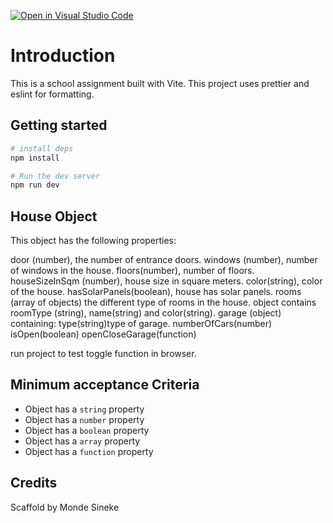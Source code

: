 [![Open in Visual Studio Code](https://classroom.github.com/assets/open-in-vscode-c66648af7eb3fe8bc4f294546bfd86ef473780cde1dea487d3c4ff354943c9ae.svg)](https://classroom.github.com/online_ide?assignment_repo_id=9770595&assignment_repo_type=AssignmentRepo)
# Introduction

This is a school assignment built with Vite. This project uses prettier and eslint for formatting.

## Getting started

```bash
# install deps
npm install

# Run the dev server
npm run dev
```

## House Object



This object has the following properties:

door (number), the number of entrance doors.
windows (number), number of windows in the house.
floors(number), number of floors.
houseSizeInSqm (number), house size in square meters.
color(string), color of the house.
hasSolarPanels(boolean), house has solar panels.
rooms (array of objects) the different type of rooms in the house. object contains roomType (string), name(string) and color(string).
garage (object) containing:
type(string)type of garage.
numberOfCars(number)
isOpen(boolean)
openCloseGarage(function)

run project to test toggle function in browser.


## Minimum acceptance Criteria

- Object has a `string` property
- Object has a `number` property
- Object has a `boolean` property
- Object has a `array` property
- Object has a `function` property

## Credits

Scaffold by Monde Sineke
